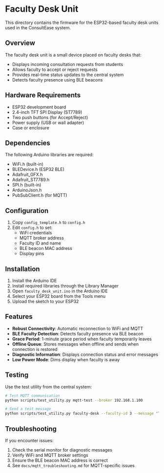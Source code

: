 # Faculty Desk Unit

This directory contains the firmware for the ESP32-based faculty desk units used in the ConsultEase system.

## Overview

The faculty desk unit is a small device placed on faculty desks that:
- Displays incoming consultation requests from students
- Allows faculty to accept or reject requests
- Provides real-time status updates to the central system
- Detects faculty presence using BLE beacons

## Hardware Requirements

- ESP32 development board
- 2.4-inch TFT SPI Display (ST7789)
- Two push buttons (for Accept/Reject)
- Power supply (USB or wall adapter)
- Case or enclosure

## Dependencies

The following Arduino libraries are required:
- WiFi.h (built-in)
- BLEDevice.h (ESP32 BLE)
- Adafruit_GFX.h
- Adafruit_ST7789.h
- SPI.h (built-in)
- ArduinoJson.h
- PubSubClient.h (for MQTT)

## Configuration

1. Copy `config_template.h` to `config.h`
2. Edit `config.h` to set:
   - WiFi credentials
   - MQTT broker address
   - Faculty ID and name
   - BLE beacon MAC address
   - Display pins

## Installation

1. Install the Arduino IDE
2. Install required libraries through the Library Manager
3. Open `faculty_desk_unit.ino` in the Arduino IDE
4. Select your ESP32 board from the Tools menu
5. Upload the sketch to your ESP32

## Features

- **Robust Connectivity**: Automatic reconnection to WiFi and MQTT
- **BLE Faculty Detection**: Detects faculty presence via BLE beacon
- **Grace Period**: 1-minute grace period when faculty temporarily leaves
- **Offline Queue**: Stores messages when offline and sends when connection is restored
- **Diagnostic Information**: Displays connection status and error messages
- **Low Power Mode**: Dims display when faculty is away

## Testing

Use the test utility from the central system:

```bash
# Test MQTT communication
python scripts/test_utility.py mqtt-test --broker 192.168.1.100

# Send a test message
python scripts/test_utility.py faculty-desk --faculty-id 3 --message "Test message"
```

## Troubleshooting

If you encounter issues:

1. Check the serial monitor for diagnostic messages
2. Verify WiFi and MQTT broker settings
3. Ensure the BLE beacon MAC address is correct
4. See `docs/mqtt_troubleshooting.md` for MQTT-specific issues 